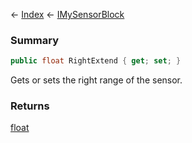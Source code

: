 ← [Index](Api-Index) ← [IMySensorBlock](Sandbox.ModAPI.Ingame.IMySensorBlock)

### Summary

```csharp
public float RightExtend { get; set; }
```

Gets or sets the right range of the sensor.

### Returns

[float](https://docs.microsoft.com/en-us/dotnet/api/system.single?view=netframework-4.6)

